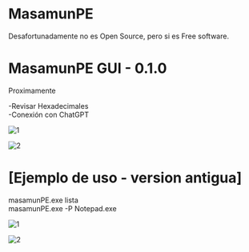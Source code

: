 # MasamunPE

Desafortunadamente no es Open Source, pero si es Free software.<br>

<h1>MasamunPE GUI - 0.1.0</h1>

Proximamente

-Revisar Hexadecimales<br>
-Conexión con ChatGPT

![1](https://github.com/user-attachments/assets/d13cb8f8-e950-4daf-a4f8-224e7329174f)

![2](https://github.com/user-attachments/assets/13b42ceb-31e4-4d3b-b000-94f2663b7b8f)

<h1>[Ejemplo de uso - version antigua]</h1>

masamunPE.exe lista<br>
masamunPE.exe -P Notepad.exe<br>

![1](https://github.com/user-attachments/assets/b471d0fd-a3ec-41ba-a000-f8e700b14e18)

![2](https://github.com/user-attachments/assets/217ee510-082f-45fc-9abe-8d8ea0e72359)

